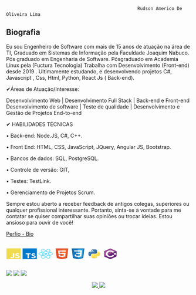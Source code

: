                                                       Rudson Americo De Oliveira Lima

## Biografia

Eu sou Engenheiro de Software com mais de 15 anos de atuação na área de TI, Graduado em Sistemas de Informação pela Faculdade Joaquim Nabuco. Pós graduado em Engenharia de Software. Pósgraduado em Academia Linux pela (Fuctura Tecnologia) Trabalha com Desenvolvimento (Front-end) desde 2019 . Ultimamente estudando, e desenvolvendo projetos C#, Javascript , Css, Html, Python, React Js ( Back-end).

✔Áreas de Atuação/Interesse:

Desenvolvimento Web | Desenvolvimento Full Stack | Back-end e Front-end Desenvolvimento de software | Teste de qualidade | Desenvolvimento e Gestão de Projetos End-to-end

✔ HABILIDADES TÉCNICAS

• Back-end: Node.JS, C#, C++.

• Front End: HTML, CSS, JavaScript, JQuery, Angular JS, Bootstrap.

• Bancos de dados: SQL, PostgreSQL.

• Controle de versão: GIT,

• Testes: TestLink.

• Gerenciamento de Projetos Scrum.

Sempre estou aberto a receber feedback de antigos colegas, superiores ou qualquer profissional interessante. Portanto, sinta-se à vontade para me contatar se quiser compartilhar suas opiniões ou trocar ideias. Estou ansioso para ouvir de você!

[Perfio - Bio](https://web.dio.me/users/rudson_olima?tab=skills)

<div style="display: inline_block"><br>
  <img align="center" alt="Rudson-Js" height="30" width="40" src="https://raw.githubusercontent.com/devicons/devicon/master/icons/javascript/javascript-plain.svg">
  <img align="center" alt="Rudson-Ts" height="30" width="40" src="https://raw.githubusercontent.com/devicons/devicon/master/icons/typescript/typescript-plain.svg">
  <img align="center" alt="Rudson-React" height="30" width="40" src="https://raw.githubusercontent.com/devicons/devicon/master/icons/react/react-original.svg">
  <img align="center" alt="Rudson-HTML" height="30" width="40" src="https://raw.githubusercontent.com/devicons/devicon/master/icons/html5/html5-original.svg">
  <img align="center" alt="Rudson-CSS" height="30" width="40" src="https://raw.githubusercontent.com/devicons/devicon/master/icons/css3/css3-original.svg">
  <img align="center" alt="Rudson-Python" height="30" width="40" src="https://raw.githubusercontent.com/devicons/devicon/master/icons/python/python-original.svg">
  <img align="center" alt="Rudson-Csharp" height="30" width="40" src="https://raw.githubusercontent.com/devicons/devicon/master/icons/csharp/csharp-original.svg">
</div>
  
  ##
 
<div> 
  
  <a href="https://www.instagram.com/rudson.olima/" target="_blank"><img src="https://img.shields.io/badge/-Instagram-%23E4405F?style=for-the-badge&logo=instagram&logoColor=white" target="_blank"></a>
 	 <a href = "mailto:rudson.olima@gmail.com"><img src="https://img.shields.io/badge/-Gmail-%23333?style=for-the-badge&logo=gmail&logoColor=white" target="_blank"></a>
  <a href="https://www.linkedin.com/in/rudson-am%C3%A9rico-00648945/?locale=en_US" target="_blank"><img src="https://img.shields.io/badge/-LinkedIn-%230077B5?style=for-the-badge&logo=linkedin&logoColor=white" target="_blank"></a> 
  
</div>

<div align="center">
  <a href="https://github.com/rngolima?">
  <img height="180em" src="https://github-readme-stats.vercel.app/api?username=NicolasSegat0&show_icons=true&theme=dark&include_all_commits=true&count_private=true"/>
  <img height="180em" src="https://github-readme-stats.vercel.app/api/top-langs/?username=NicolasSegat0&layout=compact&langs_count=7&theme=dark"/>
</div>
